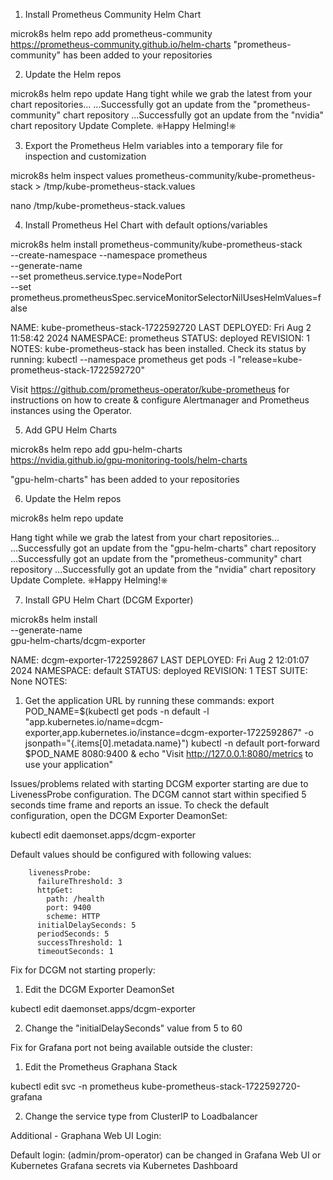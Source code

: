 1. Install Prometheus Community Helm Chart

microk8s helm repo add prometheus-community \
https://prometheus-community.github.io/helm-charts
"prometheus-community" has been added to your repositories

2. Update the Helm repos

microk8s helm repo update
Hang tight while we grab the latest from your chart repositories...
...Successfully got an update from the "prometheus-community" chart repository
...Successfully got an update from the "nvidia" chart repository
Update Complete. ⎈Happy Helming!⎈

3. Export the Prometheus Helm variables into a temporary file for inspection and customization

microk8s helm inspect values prometheus-community/kube-prometheus-stack > /tmp/kube-prometheus-stack.values

nano /tmp/kube-prometheus-stack.values

4. Install Prometheus Hel Chart with default options/variables

microk8s helm install prometheus-community/kube-prometheus-stack \
--create-namespace --namespace prometheus \
--generate-name \
--set prometheus.service.type=NodePort \
--set prometheus.prometheusSpec.serviceMonitorSelectorNilUsesHelmValues=false

NAME: kube-prometheus-stack-1722592720
LAST DEPLOYED: Fri Aug  2 11:58:42 2024
NAMESPACE: prometheus
STATUS: deployed
REVISION: 1
NOTES:
kube-prometheus-stack has been installed. Check its status by running:
  kubectl --namespace prometheus get pods -l "release=kube-prometheus-stack-1722592720"

Visit https://github.com/prometheus-operator/kube-prometheus for instructions on how to create & configure Alertmanager and Prometheus instances using the Operator.

5. Add GPU Helm Charts

microk8s helm repo add gpu-helm-charts \
https://nvidia.github.io/gpu-monitoring-tools/helm-charts

"gpu-helm-charts" has been added to your repositories

6. Update the Helm repos

microk8s helm repo update

Hang tight while we grab the latest from your chart repositories...
...Successfully got an update from the "gpu-helm-charts" chart repository
...Successfully got an update from the "prometheus-community" chart repository
...Successfully got an update from the "nvidia" chart repository
Update Complete. ⎈Happy Helming!⎈

7. Install GPU Helm Chart (DCGM Exporter)

microk8s helm install \
  --generate-name \
  gpu-helm-charts/dcgm-exporter

NAME: dcgm-exporter-1722592867
LAST DEPLOYED: Fri Aug  2 12:01:07 2024
NAMESPACE: default
STATUS: deployed
REVISION: 1
TEST SUITE: None
NOTES:
1. Get the application URL by running these commands:
  export POD_NAME=$(kubectl get pods -n default -l "app.kubernetes.io/name=dcgm-exporter,app.kubernetes.io/instance=dcgm-exporter-1722592867" -o jsonpath="{.items[0].metadata.name}")
  kubectl -n default port-forward $POD_NAME 8080:9400 &
  echo "Visit http://127.0.0.1:8080/metrics to use your application"


Issues/problems related with starting DCGM exporter starting are due to LivenessProbe configuration.
The DCGM cannot start within specified 5 seconds time frame and reports an issue.
To check the default configuration, open the DCGM Exporter DeamonSet:

kubectl edit daemonset.apps/dcgm-exporter

Default values should be configured with following values:

        livenessProbe:
          failureThreshold: 3
          httpGet:
            path: /health
            port: 9400
            scheme: HTTP
          initialDelaySeconds: 5
          periodSeconds: 5
          successThreshold: 1
          timeoutSeconds: 1


Fix for DCGM not starting properly:

1. Edit the DCGM Exporter DeamonSet

kubectl edit daemonset.apps/dcgm-exporter

2. Change the "initialDelaySeconds" value from 5 to 60



Fix for Grafana port not being available outside the cluster:

1. Edit the Prometheus Graphana Stack

kubectl edit svc -n prometheus kube-prometheus-stack-1722592720-grafana

2. Change the service type from ClusterIP to Loadbalancer



Additional - Graphana Web UI Login:

Default login: (admin/prom-operator) can be changed in Grafana Web UI or Kubernetes Grafana secrets via Kubernetes Dashboard

